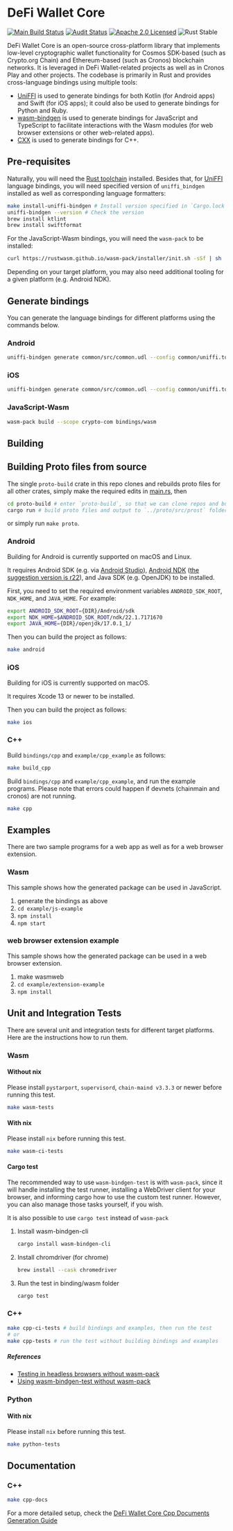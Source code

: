 # DeFi Wallet Core
[![Main Build Status][build-image]][build-link]
[![Audit Status][audit-image]][audit-link]
[![Apache 2.0 Licensed][license-image]][license-link]
![Rust Stable][rustc-image]

DeFi Wallet Core is an open-source cross-platform library that implements low-level cryptographic wallet functionality
for Cosmos SDK-based (such as Crypto.org Chain) and Ethereum-based (such as Cronos) blockchain networks.
It is leveraged in DeFi Wallet-related projects as well as in Cronos Play and other projects.
The codebase is primarily in Rust and provides cross-language bindings using multiple tools:

- [UniFFI] is used to generate bindings for both Kotlin (for Android apps) and Swift (for iOS apps); it could also be used to generate bindings for Python and Ruby.
- [wasm-bindgen] is used to generate bindings for JavaScript and TypeScript to facilitate interactions with the Wasm modules (for web browser extensions or other web-related apps).
- [CXX] is used to generate bindings for C++.

## Pre-requisites

Naturally, you will need the [Rust toolchain] installed.
Besides that, for [UniFFI] language bindings, you will need specified version of `uniffi_bindgen` installed as well as corresponding language formatters:

```bash
make install-uniffi-bindgen # Install version specified in `Cargo.lock`
uniffi-bindgen --version # Check the version
brew install ktlint
brew install swiftformat
```

For the JavaScript-Wasm bindings, you will need the `wasm-pack` to be installed:
```bash
curl https://rustwasm.github.io/wasm-pack/installer/init.sh -sSf | sh
```

Depending on your target platform, you may also need additional tooling for a given platform (e.g. Android NDK).

## Generate bindings

You can generate the language bindings for different platforms using the commands below.

### Android
```bash
uniffi-bindgen generate common/src/common.udl --config common/uniffi.toml --language kotlin --out-dir bindings/android
```

### iOS
```bash
uniffi-bindgen generate common/src/common.udl --config common/uniffi.toml --language swift --out-dir bindings/ios
```

### JavaScript-Wasm
```bash
wasm-pack build --scope crypto-com bindings/wasm
```

## Building

## Building Proto files from source

The single `proto-build` crate in this repo clones and rebuilds proto files for
all other crates, simply make the required edits in [main.rs](proto-build/main.rs), then

```bash
cd proto-build # enter `proto-build`, so that we can clone repos and build proto files relative to it
cargo run # build proto files and output to `../proto/src/prost` folder
```

or simply run `make proto`.

### Android
Building for Android is currently supported on macOS and Linux.

It requires Android SDK (e.g. via [Android Studio]), [Android NDK] ([the suggestion version is r22]), and Java SDK (e.g. OpenJDK) to be installed.

First, you need to set the required environment variables `ANDROID_SDK_ROOT`, `NDK_HOME`, and `JAVA_HOME`. For example:

```bash
export ANDROID_SDK_ROOT={DIR}/Android/sdk
export NDK_HOME=$ANDROID_SDK_ROOT/ndk/22.1.7171670
export JAVA_HOME={DIR}/openjdk/17.0.1_1/
```

Then you can build the project as follows:

```bash
make android
```

### iOS

Building for iOS is currently supported on macOS.

It requires Xcode 13 or newer to be installed.

Then you can build the project as follows:
```bash
make ios
```

### C++
Build `bindings/cpp` and `example/cpp_example` as follows:
```bash
make build_cpp
```

Build `bindings/cpp` and `example/cpp_example`, and run the example programs. Please note that errors could happen if devnets (chainmain and cronos) are not running.
```bash
make cpp
```

## Examples
There are two sample programs for a web app as well as for a web browser extension.

### Wasm
This sample shows how the generated package can be used in JavaScript.

1. generate the bindings as above
2. `cd example/js-example`
3. `npm install`
4. `npm start`

### web browser extension example
This sample shows how the generated package can be used in a web browser extension.
1. make wasmweb
2. `cd example/extension-example`
3. `npm install`

## Unit and Integration Tests
There are several unit and integration tests for different target platforms. Here are the instructions how to run them.

### Wasm
#### Without nix
Please install `pystarport`, `supervisord`, `chain-maind v3.3.3` or newer before running this test.

``` bash
make wasm-tests
```
#### With nix
Please install `nix` before running this test.

``` bash
make wasm-ci-tests
```

#### Cargo test
The recommended way to use `wasm-bindgen-test` is with `wasm-pack`, since it will handle installing the test runner, installing a WebDriver client for your browser, and informing cargo how to use the custom test runner. However, you can also manage those tasks yourself, if you wish.

It is also possible to use `cargo test` instead of `wasm-pack`

1. Install wasm-bindgen-cli
    ``` bash
    cargo install wasm-bindgen-cli
    ```

2. Install chromdriver (for chrome)
    ``` bash
    brew install --cask chromedriver
    ```

3. Run the test in binding/wasm folder
    ``` bash
    cargo test
    ```
### C++
``` bash
make cpp-ci-tests # build bindings and examples, then run the test
# or
make cpp-tests # run the test without building bindings and examples
```

##### References
- [Testing in headless browsers without wasm-pack](https://rustwasm.github.io/docs/wasm-bindgen/wasm-bindgen-test/browsers.html#appendix-testing-in-headless-browsers-without-wasm-pack)
- [Using wasm-bindgen-test without wasm-pack](https://rustwasm.github.io/docs/wasm-bindgen/wasm-bindgen-test/usage.html#appendix-using-wasm-bindgen-test-without-wasm-pack)

### Python
#### With nix
Please install `nix` before running this test.

``` bash
make python-tests
```


## Documentation
### C++
``` bash
make cpp-docs
```
For a more detailed setup, check the [DeFi Wallet Core Cpp Documents Generation Guide](./docs/cpp/README.md)

[//]: # (badges)

[build-image]: https://github.com/crypto-com/defi-wallet-core-rs/actions/workflows/ci.yml/badge.svg
[build-link]: https://github.com/crypto-com/defi-wallet-core-rs/actions/workflows/ci.yml
[audit-image]: https://github.com/crypto-com/defi-wallet-core-rs/actions/workflows/audit.yml/badge.svg
[audit-link]: https://github.com/crypto-com/defi-wallet-core-rs/actions/workflows/audit.yml
[license-image]: https://img.shields.io/badge/license-Apache2.0-blue.svg
[license-link]: https://github.com/crypto-com/defi-wallet-core-rs/blob/master/LICENSE
[rustc-image]: https://img.shields.io/badge/rustc-stable-blue.svg

[//]: # (general links)

[UniFFI]: https://github.com/mozilla/uniffi-rs
[wasm-bindgen]: https://github.com/rustwasm/wasm-bindgen
[CXX]: https://cxx.rs
[Rust toolchain]: https://rustup.rs
[Android NDK]: https://developer.android.com/ndk
[the suggestion version is r22]: https://github.com/android/ndk/wiki/Unsupported-Downloads
[Android Studio]: https://developer.android.com/studio
